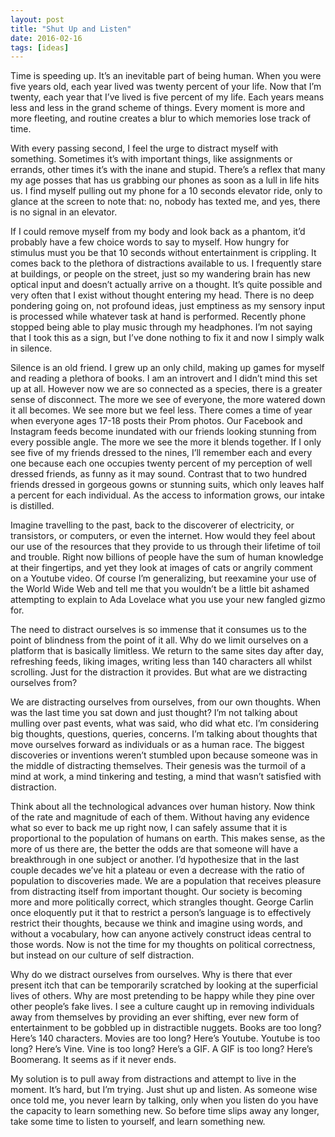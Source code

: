 ```yaml
---
layout: post
title: "Shut Up and Listen"
date: 2016-02-16
tags: [ideas]
---
```


Time is speeding up. It’s an inevitable part of being human. When you were five years old, each year lived was twenty percent of your life. Now that I’m twenty, each year that I’ve lived is five percent of my life. Each years means less and less in the grand scheme of things. Every moment is more and more fleeting, and routine creates a blur to which memories lose track of time.

With every passing second, I feel the urge to distract myself with something. Sometimes it’s with important things, like assignments or errands, other times it’s with the inane and stupid. There’s a reflex that many my age posses that has us grabbing our phones as soon as a lull in life hits us. I find myself pulling out my phone for a 10 seconds elevator ride, only to glance at the screen to note that: no, nobody has texted me, and yes, there is no signal in an elevator.

If I could remove myself from my body and look back as a phantom, it’d probably have a few choice words to say to myself. How hungry for stimulus must you be that 10 seconds without entertainment is crippling. It comes back to the plethora of distractions available to us. I frequently stare at buildings, or people on the street, just so my wandering brain has new optical input and doesn’t actually arrive on a thought. It’s quite possible and very often that I exist without thought entering my head. There is no deep pondering going on, not profound ideas, just emptiness as my sensory input is processed while whatever task at hand is performed. Recently phone stopped being able to play music through my headphones. I’m not saying that I took this as a sign, but I’ve done nothing to fix it and now I simply walk in silence.

Silence is an old friend. I grew up an only child, making up games for myself and reading a plethora of books. I am an introvert and I didn’t mind this set up at all. However now we are so connected as a species, there is a greater sense of disconnect. The more we see of everyone, the more watered down it all becomes. We see more but we feel less. There comes a time of year when everyone ages 17-18 posts their Prom photos. Our Facebook and Instagram feeds become inundated with our friends looking stunning from every possible angle. The more we see the more it blends together. If I only see five of my friends dressed to the nines, I’ll remember each and every one because each one occupies twenty percent of my perception of well dressed friends, as funny as it may sound. Contrast that to two hundred friends dressed in gorgeous gowns or stunning suits, which only leaves half a percent for each individual. As the access to information grows, our intake is distilled.

Imagine travelling to the past, back to the discoverer of electricity, or transistors, or computers, or even the internet. How would they feel about our use of the resources that they provide to us through their lifetime of toil and trouble. Right now billions of people have the sum of human knowledge at their fingertips, and yet they look at images of cats or angrily comment on a Youtube video. Of course I’m generalizing, but reexamine your use of the World Wide Web and tell me that you wouldn’t be a little bit ashamed attempting to explain to Ada Lovelace what you use your new fangled gizmo for.

The need to distract ourselves is so immense that it consumes us to the point of blindness from the point of it all. Why do we limit ourselves on a platform that is basically limitless. We return to the same sites day after day, refreshing feeds, liking images, writing less than 140 characters all whilst scrolling. Just for the distraction it provides. But what are we distracting ourselves from?

We are distracting ourselves from ourselves, from our own thoughts. When was the last time you sat down and just thought? I’m not talking about mulling over past events, what was said, who did what etc. I’m considering big thoughts, questions, queries, concerns. I’m talking about thoughts that move ourselves forward as individuals or as a human race. The biggest discoveries or inventions weren’t stumbled upon because someone was in the middle of distracting themselves. Their genesis was the turmoil of a mind at work, a mind tinkering and testing, a mind that wasn’t satisfied with distraction.

Think about all the technological advances over human history. Now think of the rate and magnitude of each of them. Without having any evidence what so ever to back me up right now, I can safely assume that it is proportional to the population of humans on earth. This makes sense, as the more of us there are, the better the odds are that someone will have a breakthrough in one subject or another. I’d hypothesize that in the last couple decades we’ve hit a plateau or even a decrease with the ratio of population to discoveries made. We are a population that receives pleasure from distracting itself from important thought. Our society is becoming more and more politically correct, which strangles thought. George Carlin once eloquently put it that to restrict a person’s language is to effectively restrict their thoughts, because we think and imagine using words, and without a vocabulary, how can anyone actively construct ideas central to those words. Now is not the time for my thoughts on political correctness, but instead on our culture of self distraction.

Why do we distract ourselves from ourselves. Why is there that ever present itch that can be temporarily scratched by looking at the superficial lives of others. Why are most pretending to be happy while they pine over other people’s fake lives. I see a culture caught up in removing individuals away from themselves by providing an ever shifting, ever new form of entertainment to be gobbled up in distractible nuggets. Books are too long? Here’s 140 characters. Movies are too long? Here’s Youtube. Youtube is too long? Here’s Vine. Vine is too long? Here’s a GIF. A GIF is too long? Here’s Boomerang. It seems as if it never ends.

My solution is to pull away from distractions and attempt to live in the moment. It’s hard, but I’m trying. Just shut up and listen. As someone wise once told me, you never learn by talking, only when you listen do you have the capacity to learn something new. So before time slips away any longer, take some time to listen to yourself, and learn something new.
